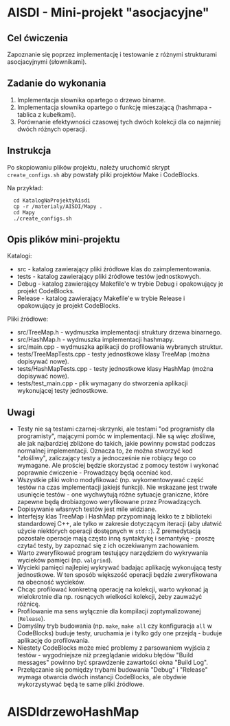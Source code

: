 AISDI - Mini-projekt "asocjacyjne"
==================================

Cel ćwiczenia
-----------------------------
Zapoznanie się poprzez implementację i testowanie z różnymi strukturami asocjacyjnymi (słownikami).

Zadanie do wykonania
-----------------------------
  1. Implementacja słownika opartego o drzewo binarne.
  2. Implementacja słownika opartego o funkcję mieszającą (hashmapa - tablica z kubełkami).
  3. Porównanie efektywności czasowej tych dwóch kolekcji dla co najmniej dwóch różnych operacji.

Instrukcja
-----------------------------
  Po skopiowaniu plików projektu, należy uruchomić skrypt `create_configs.sh`
  aby powstały pliki projektów Make i CodeBlocks.

  Na przykład:

```
  cd KatalogNaProjektyAisdi
  cp -r /materialy/AISDI/Mapy .
  cd Mapy
  ./create_configs.sh
```

Opis plików mini-projektu
-----------------------------
Katalogi:

   * src - katalog zawierający pliki źródłowe klas do zaimplementowania.
   * tests - katalog zawierający pliki źródłowe testów jednostkowych.
   * Debug - katalog zawierający Makefile'e w trybie Debug i opakowujący je projekt CodeBlocks.
   * Release - katalog zawierający Makefile'e w trybie Release i opakowujący je projekt CodeBlocks.

Pliki źródłowe:

   * src/TreeMap.h - wydmuszka implementacji struktury drzewa binarnego.
   * src/HashMap.h - wydmuszka implementacji hashmapy.
   * src/main.cpp - wydmuszka aplikacji do profilowania wybranych struktur.
   * tests/TreeMapTests.cpp - testy jednostkowe klasy TreeMap (można dopisywać nowe).
   * tests/HashMapTests.cpp - testy jednostkowe klasy HashMap (można dopisywać nowe).
   * tests/test_main.cpp - plik wymagany do stworzenia aplikacji wykonującej testy jednostkowe.

Uwagi
-----------------------------
  * Testy nie są testami czarnej-skrzynki, ale testami "od programisty dla programisty", mającymi
    pomóc w implementacji. Nie są więc złośliwe, ale jak najbardziej zbliżone do takich,
    jakie powinny powstać podczas normalnej implementacji. Oznacza to, że można stworzyć
    kod "złośliwy", zaliczający testy a jednocześnie nie robiący tego co wymagane. Ale prościej
    będzie skorzystać z pomocy testów i wykonać poprawnie ćwiczenie - Prowadzący będą oceniać kod.
  * Wszystkie pliki wolno modyfikować (np. wykomentowywać część testów na czas implementacji
    jakiejś funkcji). Nie wskazane jest trwałe usunięcie testów - one wychwytują różne sytuacje
    graniczne, które zapewne będą drobiazgowo weryfikowane przez Prowadzących.
  * Dopisywanie własnych testów jest mile widziane.
  * Interfejsy klas TreeMap i HashMap przypominają lekko te z biblioteki standardowej C++, ale
    tylko w zakresie dotyczącym iteracji (aby ułatwić użycie niektórych operacji
    dostępnych w `std::`).
    Z premedytacją pozostałe operacje mają często inną syntaktykę i semantykę - proszę czytać testy,
    by zapoznać się z ich oczekiwanym zachowaniem.
  * Warto zweryfikować program testujący narzędziem do wykrywania wycieków pamięci (np. `valgrind`).
  * Wycieki pamięci najlepiej wykrywać badając aplikację wykonującą testy jednostkowe.
    W ten sposób większość operacji będzie zweryfikowana na obecność wycieków.
  * Chcąc profilować konkretną operację na kolekcji, warto wykonać ją wielokrotnie dla np. rosnących
    wielkości kolekcji, żeby zauważyć różnicę.
  * Profilowanie ma sens wyłącznie dla kompilacji zoptymalizowanej (`Release`).
  * Domyślny tryb budowania (np. `make`, `make all` czy konfiguracja `all` w CodeBlocks)
    buduje testy, uruchamia je i tylko gdy one przejdą - buduje aplikację do profilowania.
  * Niestety CodeBlocks może mieć problemy z parsowaniem wyjścia z testów - wygodniejsze niż
    przeglądanie widoku błędów "Build messages" powinno być sprawdzenie zawartości okna "Build Log".
  * Przełączanie się pomiędzy trybami budowania "Debug" i "Release" wymaga otwarcia dwóch instancji
    CodeBlocks, ale obydwie wykorzystywać będą te same pliki źródłowe.
# AISDIdrzewoHashMap
